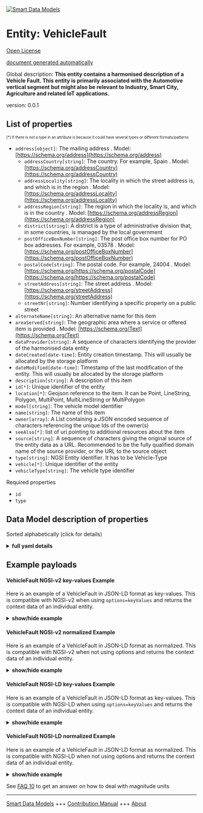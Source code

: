 <!-- 10-Header -->  
[![Smart Data Models](https://smartdatamodels.org/wp-content/uploads/2022/01/SmartDataModels_logo.png "Logo")](https://smartdatamodels.org)  
Entity: VehicleFault  
====================<!-- /10-Header -->  
<!-- 15-License -->  
[Open License](https://github.com/smart-data-models//dataModel.Transportation/blob/master/VehicleFault/LICENSE.md)  
[document generated automatically](https://docs.google.com/presentation/d/e/2PACX-1vTs-Ng5dIAwkg91oTTUdt8ua7woBXhPnwavZ0FxgR8BsAI_Ek3C5q97Nd94HS8KhP-r_quD4H0fgyt3/pub?start=false&loop=false&delayms=3000#slide=id.gb715ace035_0_60)  
<!-- /15-License -->  
<!-- 20-Description -->  
Global description: **This entity contains a harmonised description of a Vehicle Fault. This entity is primarily associated with the Automotive vertical segment but might also be relevant to Industry, Smart City, Agriculture and related IoT applications.**  
version: 0.0.1  
<!-- /20-Description -->  
<!-- 30-PropertiesList -->  

## List of properties  

<sup><sub>[*] If there is not a type in an attribute is because it could have several types or different formats/patterns</sub></sup>  
- `address[object]`: The mailing address  . Model: [https://schema.org/address](https://schema.org/address)	- `addressCountry[string]`: The country. For example, Spain  . Model: [https://schema.org/addressCountry](https://schema.org/addressCountry)  
	- `addressLocality[string]`: The locality in which the street address is, and which is in the region  . Model: [https://schema.org/addressLocality](https://schema.org/addressLocality)  
	- `addressRegion[string]`: The region in which the locality is, and which is in the country  . Model: [https://schema.org/addressRegion](https://schema.org/addressRegion)  
	- `district[string]`: A district is a type of administrative division that, in some countries, is managed by the local government    
	- `postOfficeBoxNumber[string]`: The post office box number for PO box addresses. For example, 03578  . Model: [https://schema.org/postOfficeBoxNumber](https://schema.org/postOfficeBoxNumber)  
	- `postalCode[string]`: The postal code. For example, 24004  . Model: [https://schema.org/https://schema.org/postalCode](https://schema.org/https://schema.org/postalCode)  
	- `streetAddress[string]`: The street address  . Model: [https://schema.org/streetAddress](https://schema.org/streetAddress)  
	- `streetNr[string]`: Number identifying a specific property on a public street    
- `alternateName[string]`: An alternative name for this item  - `areaServed[string]`: The geographic area where a service or offered item is provided  . Model: [https://schema.org/Text](https://schema.org/Text)- `dataProvider[string]`: A sequence of characters identifying the provider of the harmonised data entity  - `dateCreated[date-time]`: Entity creation timestamp. This will usually be allocated by the storage platform  - `dateModified[date-time]`: Timestamp of the last modification of the entity. This will usually be allocated by the storage platform  - `description[string]`: A description of this item  - `id[*]`: Unique identifier of the entity  - `location[*]`: Geojson reference to the item. It can be Point, LineString, Polygon, MultiPoint, MultiLineString or MultiPolygon  - `model[string]`: The vehicle model identifier  - `name[string]`: The name of this item  - `owner[array]`: A List containing a JSON encoded sequence of characters referencing the unique Ids of the owner(s)  - `seeAlso[*]`: list of uri pointing to additional resources about the item  - `source[string]`: A sequence of characters giving the original source of the entity data as a URL. Recommended to be the fully qualified domain name of the source provider, or the URL to the source object  - `type[string]`: NGSI Entity identifier. It has to be Vehicle-Type  - `vehicle[*]`: Unique identifier of the entity  - `vehicleType[string]`: The vehicle type identifier  <!-- /30-PropertiesList -->  
<!-- 35-RequiredProperties -->  
Required properties  
- `id`  - `type`  <!-- /35-RequiredProperties -->  
<!-- 40-RequiredProperties -->  
<!-- /40-RequiredProperties -->  
<!-- 50-DataModelHeader -->  
## Data Model description of properties  
Sorted alphabetically (click for details)  
<!-- /50-DataModelHeader -->  
<!-- 60-ModelYaml -->  
<details><summary><strong>full yaml details</strong></summary>    
```yaml  
VehicleFault:    
  description: 'This entity contains a harmonised description of a Vehicle Fault. This entity is primarily associated with the Automotive vertical segment but might also be relevant to Industry, Smart City, Agriculture and related IoT applications.'    
  properties:    
    address:    
      description: The mailing address    
      properties:    
        addressCountry:    
          description: 'The country. For example, Spain'    
          type: string    
          x-ngsi:    
            model: https://schema.org/addressCountry    
            type: Property    
        addressLocality:    
          description: 'The locality in which the street address is, and which is in the region'    
          type: string    
          x-ngsi:    
            model: https://schema.org/addressLocality    
            type: Property    
        addressRegion:    
          description: 'The region in which the locality is, and which is in the country'    
          type: string    
          x-ngsi:    
            model: https://schema.org/addressRegion    
            type: Property    
        district:    
          description: 'A district is a type of administrative division that, in some countries, is managed by the local government'    
          type: string    
          x-ngsi:    
            type: Property    
        postOfficeBoxNumber:    
          description: 'The post office box number for PO box addresses. For example, 03578'    
          type: string    
          x-ngsi:    
            model: https://schema.org/postOfficeBoxNumber    
            type: Property    
        postalCode:    
          description: 'The postal code. For example, 24004'    
          type: string    
          x-ngsi:    
            model: https://schema.org/https://schema.org/postalCode    
            type: Property    
        streetAddress:    
          description: The street address    
          type: string    
          x-ngsi:    
            model: https://schema.org/streetAddress    
            type: Property    
        streetNr:    
          description: Number identifying a specific property on a public street    
          type: string    
          x-ngsi:    
            type: Property    
      type: object    
      x-ngsi:    
        model: https://schema.org/address    
        type: Property    
    alternateName:    
      description: An alternative name for this item    
      type: string    
      x-ngsi:    
        type: Property    
    areaServed:    
      description: The geographic area where a service or offered item is provided    
      type: string    
      x-ngsi:    
        model: https://schema.org/Text    
        type: Property    
    dataProvider:    
      description: A sequence of characters identifying the provider of the harmonised data entity    
      type: string    
      x-ngsi:    
        type: Property    
    dateCreated:    
      description: Entity creation timestamp. This will usually be allocated by the storage platform    
      format: date-time    
      type: string    
      x-ngsi:    
        type: Property    
    dateModified:    
      description: Timestamp of the last modification of the entity. This will usually be allocated by the storage platform    
      format: date-time    
      type: string    
      x-ngsi:    
        type: Property    
    description:    
      description: A description of this item    
      type: string    
      x-ngsi:    
        type: Property    
    dtCode:    
      description: 'DTC or Diagnostic Trouble Codes are codes generated by the vehicles computer diagnostic system. These may be manufacturer, equipment or vehicle specific'    
      type: string    
      x-ngsi:    
        type: Property    
    eventType:    
      description: 'The event type descriptor, a choice from an enumerated list. enum:''collision, emergency, harshAccel, harshDecel, auxBatteryWarn, milWarn'''    
      enum:    
        - collision    
        - emergency    
        - harshAccel    
        - harshDecel    
        - auxBatteryWarn    
        - milWarn    
      type: string    
      x-ngsi:    
        type: Property    
    faultLog:    
      description: 'Free text that records information about the initial fault incident, ongoing updates and fault resolution. '    
      type: string    
      x-ngsi:    
        type: Property    
    id:    
      anyOf:    
        - description: Identifier format of any NGSI entity    
          maxLength: 256    
          minLength: 1    
          pattern: ^[\w\-\.\{\}\$\+\*\[\]`|~^@!,:\\]+$    
          type: string    
          x-ngsi:    
            type: Property    
        - description: Identifier format of any NGSI entity    
          format: uri    
          type: string    
          x-ngsi:    
            type: Property    
      description: Unique identifier of the entity    
      x-ngsi:    
        type: Property    
    location:    
      description: 'Geojson reference to the item. It can be Point, LineString, Polygon, MultiPoint, MultiLineString or MultiPolygon'    
      oneOf:    
        - description: Geojson reference to the item. Point    
          properties:    
            bbox:    
              items:    
                type: number    
              minItems: 4    
              type: array    
            coordinates:    
              items:    
                type: number    
              minItems: 2    
              type: array    
            type:    
              enum:    
                - Point    
              type: string    
          required:    
            - type    
            - coordinates    
          title: GeoJSON Point    
          type: object    
          x-ngsi:    
            type: GeoProperty    
        - description: Geojson reference to the item. LineString    
          properties:    
            bbox:    
              items:    
                type: number    
              minItems: 4    
              type: array    
            coordinates:    
              items:    
                items:    
                  type: number    
                minItems: 2    
                type: array    
              minItems: 2    
              type: array    
            type:    
              enum:    
                - LineString    
              type: string    
          required:    
            - type    
            - coordinates    
          title: GeoJSON LineString    
          type: object    
          x-ngsi:    
            type: GeoProperty    
        - description: Geojson reference to the item. Polygon    
          properties:    
            bbox:    
              items:    
                type: number    
              minItems: 4    
              type: array    
            coordinates:    
              items:    
                items:    
                  items:    
                    type: number    
                  minItems: 2    
                  type: array    
                minItems: 4    
                type: array    
              type: array    
            type:    
              enum:    
                - Polygon    
              type: string    
          required:    
            - type    
            - coordinates    
          title: GeoJSON Polygon    
          type: object    
          x-ngsi:    
            type: GeoProperty    
        - description: Geojson reference to the item. MultiPoint    
          properties:    
            bbox:    
              items:    
                type: number    
              minItems: 4    
              type: array    
            coordinates:    
              items:    
                items:    
                  type: number    
                minItems: 2    
                type: array    
              type: array    
            type:    
              enum:    
                - MultiPoint    
              type: string    
          required:    
            - type    
            - coordinates    
          title: GeoJSON MultiPoint    
          type: object    
          x-ngsi:    
            type: GeoProperty    
        - description: Geojson reference to the item. MultiLineString    
          properties:    
            bbox:    
              items:    
                type: number    
              minItems: 4    
              type: array    
            coordinates:    
              items:    
                items:    
                  items:    
                    type: number    
                  minItems: 2    
                  type: array    
                minItems: 2    
                type: array    
              type: array    
            type:    
              enum:    
                - MultiLineString    
              type: string    
          required:    
            - type    
            - coordinates    
          title: GeoJSON MultiLineString    
          type: object    
          x-ngsi:    
            type: GeoProperty    
        - description: Geojson reference to the item. MultiLineString    
          properties:    
            bbox:    
              items:    
                type: number    
              minItems: 4    
              type: array    
            coordinates:    
              items:    
                items:    
                  items:    
                    items:    
                      type: number    
                    minItems: 2    
                    type: array    
                  minItems: 4    
                  type: array    
                type: array    
              type: array    
            type:    
              enum:    
                - MultiPolygon    
              type: string    
          required:    
            - type    
            - coordinates    
          title: GeoJSON MultiPolygon    
          type: object    
          x-ngsi:    
            type: GeoProperty    
      x-ngsi:    
        type: GeoProperty    
    model:    
      description: The vehicle model identifier    
      type: string    
      x-ngsi:    
        type: Property    
    name:    
      description: The name of this item    
      type: string    
      x-ngsi:    
        type: Property    
    observedAt:    
      description: Indicates the date/time the fault was detected or identified    
      format: date-time    
      type: string    
      x-ngsi:    
        type: Property    
    owner:    
      description: A List containing a JSON encoded sequence of characters referencing the unique Ids of the owner(s)    
      items:    
        anyOf:    
          - description: Identifier format of any NGSI entity    
            maxLength: 256    
            minLength: 1    
            pattern: ^[\w\-\.\{\}\$\+\*\[\]`|~^@!,:\\]+$    
            type: string    
            x-ngsi:    
              type: Property    
          - description: Identifier format of any NGSI entity    
            format: uri    
            type: string    
            x-ngsi:    
              type: Property    
        description: Unique identifier of the entity    
        x-ngsi:    
          type: Property    
      type: array    
      x-ngsi:    
        type: Property    
    processingType:    
      description: 'Indicates how the fault was dealt with, e.g. **systemHandled**, or not present if the issue has not been resolved'    
      type: string    
      x-ngsi:    
        type: Property    
    resolvedAt:    
      description: 'Indicates the date/time at which the issue was solved, or not present if the issue has not been resolved'    
      format: date-time    
      type: string    
      x-ngsi:    
        type: Property    
    seeAlso:    
      description: list of uri pointing to additional resources about the item    
      oneOf:    
        - items:    
            format: uri    
            type: string    
          minItems: 1    
          type: array    
        - format: uri    
          type: string    
      x-ngsi:    
        type: Property    
    source:    
      description: 'A sequence of characters giving the original source of the entity data as a URL. Recommended to be the fully qualified domain name of the source provider, or the URL to the source object'    
      type: string    
      x-ngsi:    
        type: Property    
    type:    
      description: NGSI Entity identifier. It has to be Vehicle-Type    
      enum:    
        - VehicleFault    
      type: string    
      x-ngsi:    
        type: Property    
    vehicle:    
      anyOf:    
        - description: Identifier format of any NGSI entity    
          maxLength: 256    
          minLength: 1    
          pattern: ^[\w\-\.\{\}\$\+\*\[\]`|~^@!,:\\]+$    
          type: string    
          x-ngsi:    
            type: Property    
        - description: Identifier format of any NGSI entity    
          format: uri    
          type: string    
          x-ngsi:    
            type: Property    
      description: Unique identifier of the entity    
      x-ngsi:    
        type: Property    
    vehicleType:    
      description: The vehicle type identifier    
      type: string    
      x-ngsi:    
        type: Property    
  required:    
    - id    
    - type    
  type: object    
  x-derived-from: ""    
  x-disclaimer: 'Redistribution and use in source and binary forms, with or without modification, are permitted  provided that the license conditions are met. Copyleft (c) 2023 Contributors to Smart Data Models Program'    
  x-license-url: https://github.com/smart-data-models/dataModel.Transportation/blob/master/VehicleFault/LICENSE.md    
  x-model-schema: https://smart-data-models.github.io/dataModel.Transportation/VehicleFault/schema.json    
  x-model-tags: GSMA    
  x-version: 0.0.1    
```  
</details>    
<!-- /60-ModelYaml -->  
<!-- 70-MiddleNotes -->  
<!-- /70-MiddleNotes -->  
<!-- 80-Examples -->  
## Example payloads    
#### VehicleFault NGSI-v2 key-values Example    
Here is an example of a VehicleFault in JSON-LD format as key-values. This is compatible with NGSI-v2 when  using `options=keyValues` and returns the context data of an individual entity.  
<details><summary><strong>show/hide example</strong></summary>    
```json  
{  
  "id": "urn:ngsi-ld:VehicleFault:4939200a-5ef5-4266-8c91-1f82ad3b543b",  
  "type": "VehicleFault",  
  "createdAt": "2017-01-01T01:20:00Z",  
  "modifiedAt": "2017-05-04T12:30:00Z",  
  "source": "https://source.example.com",  
  "dataProvider": "https://provider.example.com",  
  "entityVersion": 2.0,  
  "vehicle": "urn:ngsi-ld:Vehicle:1fa179a6-b507-4857-ad72-eb5513ef05c6",  
  "observedAt": "2017-05-04T10:18:16Z",  
  "eventType": "emergency",  
  "location": {  
    "type": "Point",  
    "coordinates": [  
      -104.99404,  
      39.75621  
    ]  
  },  
  "processingType": "systemHandled",  
  "resolvedAt": "2017-05-04T10:18:16Z",  
  "dtCode": "EMERG-1234-a",  
  "faultLog": "Emergency stop. Fault with engine"  
}  
```  
</details>  
#### VehicleFault NGSI-v2 normalized Example    
Here is an example of a VehicleFault in JSON-LD format as normalized. This is compatible with NGSI-v2 when not using options and returns the context data of an individual entity.  
<details><summary><strong>show/hide example</strong></summary>    
```json  
{  
  "id": "urn:ngsi-ld:VehicleFault:4939200a-5ef5-4266-8c91-1f82ad3b543b",  
  "type": "VehicleFault",  
  "source": {  
    "type": "Text",  
    "value": "https://source.example.com"  
  },  
  "dataProvider": {  
    "type": "Text",  
    "value": "https://provider.example.com"  
  },  
  "vehicle": {  
    "type": "Text",  
    "value": "urn:ngsi-ld:Vehicle:1fa179a6-b507-4857-ad72-eb5513ef05c6"  
  },  
  "observedAt": {  
    "type": "DateTime",  
    "value": "2017-05-04T10:18:16Z"  
  },  
  "eventType": {  
    "type": "Text",  
    "value": "emergency"  
  },  
  "location": {  
    "type": "geo:json",  
    "value": {  
      "type": "Point",  
      "coordinates": [  
        -104.99404,  
        39.75621  
      ]  
    }  
  },  
  "processingType": {  
    "type": "Text",  
    "value": "systemHandled"  
  },  
  "resolvedAt": {  
    "type": "DateTime",  
    "value": "2017-05-04T10:18:16Z"  
  },  
  "dtCode": {  
    "type": "Text",  
    "value": "EMERG-1234-a"  
  },  
  "faultLog": {  
    "type": "Text",  
    "value": "Emergency stop. Fault with engine"  
  }  
}  
```  
</details>  
#### VehicleFault NGSI-LD key-values Example    
Here is an example of a VehicleFault in JSON-LD format as key-values. This is compatible with NGSI-LD when  using `options=keyValues` and returns the context data of an individual entity.  
<details><summary><strong>show/hide example</strong></summary>    
```json  
{  
  "id": "urn:ngsi-ld:VehicleFault:4939200a-5ef5-4266-8c91-1f82ad3b543b",  
  "type": "VehicleFault",  
  "createdAt": "2017-01-01T01:20:00Z",  
  "dataProvider": "https://provider.example.com",  
  "dtCode": "EMERG-1234-a",  
  "entityVersion": 2.0,  
  "eventType": "emergency",  
  "faultLog": "Emergency stop. Fault with engine",  
  "location": {  
    "type": "Point",  
    "coordinates": [  
      -104.99404,  
      39.75621  
    ]  
  },  
  "modifiedAt": "2017-05-04T12:30:00Z",  
  "observedAt": "2017-05-04T10:18:16Z",  
  "processingType": "systemHandled",  
  "resolvedAt": "2017-05-04T10:18:16Z",  
  "source": "https://source.example.com",  
  "vehicle": "urn:ngsi-ld:Vehicle:1fa179a6-b507-4857-ad72-eb5513ef05c6",  
  "@context": [  
    "https://smart-data-models.github.io/dataModel.Transportation/context.jsonld"  
  ]  
}  
```  
</details>  
#### VehicleFault NGSI-LD normalized Example    
Here is an example of a VehicleFault in JSON-LD format as normalized. This is compatible with NGSI-LD when not using options and returns the context data of an individual entity.  
<details><summary><strong>show/hide example</strong></summary>    
```json  
{  
  "id": "urn:ngsi-ld:VehicleFault:4939200a-5ef5-4266-8c91-1f82ad3b543b",  
  "type": "VehicleFault",  
  "dataProvider": {  
    "type": "Property",  
    "value": "https://provider.example.com"  
  },  
  "dtCode": {  
    "type": "Property",  
    "value": "EMERG-1234-a"  
  },  
  "eventType": {  
    "type": "Property",  
    "value": "emergency"  
  },  
  "faultLog": {  
    "type": "Property",  
    "value": "Emergency stop. Fault with engine"  
  },  
  "location": {  
    "type": "GeoProperty",  
    "value": {  
      "type": "Point",  
      "coordinates": [  
        -104.99404,  
        39.75621  
      ]  
    }  
  },  
  "observedAt": "2017-05-04T10:18:16Z",  
  "processingType": {  
    "type": "Property",  
    "value": "systemHandled"  
  },  
  "resolvedAt": {  
    "type": "Property",  
    "value": {  
      "@type": "DateTime",  
      "@value": "2017-05-04T10:18:16Z"  
    }  
  },  
  "source": {  
    "type": "Property",  
    "value": "https://source.example.com"  
  },  
  "vehicle": {  
    "type": "Relationship",  
    "object": "urn:ngsi-ld:Vehicle:1fa179a6-b507-4857-ad72-eb5513ef05c6"  
  },  
  "@context": [  
    "https://smart-data-models.github.io/dataModel.Transportation/context.jsonld"  
  ]  
}  
```  
</details><!-- /80-Examples -->  
<!-- 90-FooterNotes -->  
<!-- /90-FooterNotes -->  
<!-- 95-Units -->  
See [FAQ 10](https://smartdatamodels.org/index.php/faqs/) to get an answer on how to deal with magnitude units  
<!-- /95-Units -->  
<!-- 97-LastFooter -->  
---  
[Smart Data Models](https://smartdatamodels.org) +++ [Contribution Manual](https://bit.ly/contribution_manual) +++ [About](https://bit.ly/Introduction_SDM)<!-- /97-LastFooter -->  

